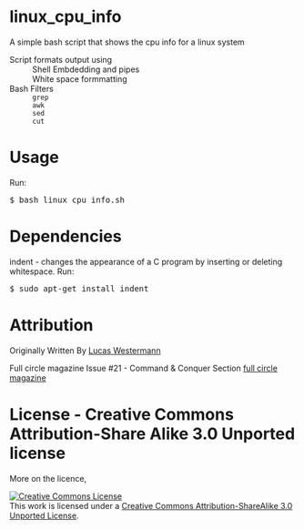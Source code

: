 # linux_cpu_info
A simple bash script that shows the cpu info for a linux system

<dl>
    <dt>Script formats output using<dt>
        <dd>Shell Embdedding and pipes</dd>
        <dd>White space formmatting</dd>
    <dt>Bash Filters<dt>
        <dd><code>grep</code></dd>
        <dd><code>awk</code></dd>
        <dd><code>sed</code></dd>
        <dd><code>cut</code></dd>
</dl>

Usage
=====
Run:
<pre>
$ <kbd>bash linux_cpu_info.sh</kbd>
</pre>

Dependencies
============
indent - changes  the  appearance  of  a  C program by inserting or deleting whitespace.
Run:
<pre>
$ <kbd>sudo apt-get install indent</kbd>
</pre>



Attribution
===========
Originally Written By
[Lucas Westermann](http://lswest-ubuntu.blogspot.com)


Full circle magazine Issue #21 - Command &amp; Conquer Section
[full circle magazine](www.fullcirclemagazine.org)

License - Creative Commons Attribution-Share Alike 3.0 Unported license
==========================================================================
More on the licence, 

<a rel="license" href="http://creativecommons.org/licenses/by-sa/3.0/"><img alt="Creative Commons License" style="border-width:0" src="https://i.creativecommons.org/l/by-sa/3.0/88x31.png" /></a><br />This work is licensed under a <a rel="license" href="http://creativecommons.org/licenses/by-sa/3.0/">Creative Commons Attribution-ShareAlike 3.0 Unported License</a>.

